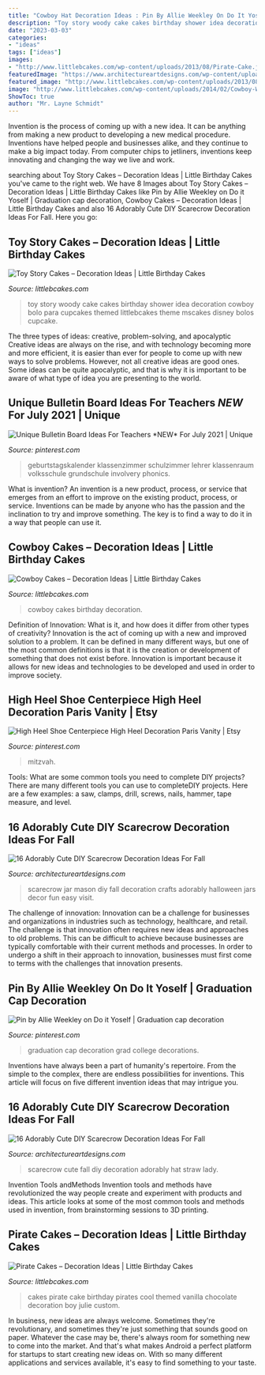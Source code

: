 ```yaml
---
title: "Cowboy Hat Decoration Ideas : Pin By Allie Weekley On Do It Yoself"
description: "Toy story woody cake cakes birthday shower idea decoration cowboy bolo para cupcakes themed littlebcakes theme mscakes disney bolos cupcake"
date: "2023-03-03"
categories:
- "ideas"
tags: ["ideas"]
images:
- "http://www.littlebcakes.com/wp-content/uploads/2013/08/Pirate-Cake.jpg"
featuredImage: "https://www.architectureartdesigns.com/wp-content/uploads/2020/10/16-Adorably-Cute-DIY-Scarecrow-Decoration-Ideas-For-Fall-11.jpg"
featured_image: "http://www.littlebcakes.com/wp-content/uploads/2013/08/Pirate-Cake.jpg"
image: "http://www.littlebcakes.com/wp-content/uploads/2014/02/Cowboy-Wedding-Cakes.jpg"
ShowToc: true
author: "Mr. Layne Schmidt"
---
```



Invention is the process of coming up with a new idea. It can be anything from making a new product to developing a new medical procedure. Inventions have helped people and businesses alike, and they continue to make a big impact today. From computer chips to jetliners, inventions keep innovating and changing the way we live and work.

	

		
searching about Toy Story Cakes – Decoration Ideas | Little Birthday Cakes you've came to the right web. We have 8 Images about Toy Story Cakes – Decoration Ideas | Little Birthday Cakes like Pin by Allie Weekley on Do it Yoself | Graduation cap decoration, Cowboy Cakes – Decoration Ideas | Little Birthday Cakes and also 16 Adorably Cute DIY Scarecrow Decoration Ideas For Fall. Here you go:
		
    
## Toy Story Cakes – Decoration Ideas | Little Birthday Cakes

<img loading=lazy src="http://www.littlebcakes.com/wp-content/uploads/2014/02/Toy-Story-Cakes.jpg" onerror="this.onerror=null;this.src='https://tse1.mm.bing.net/th?id=OIP.bapMZ-u2WMAUOaOsA05TngHaJ4&amp;pid=15.1';" alt="Toy Story Cakes – Decoration Ideas | Little Birthday Cakes">

_Source: littlebcakes.com_

>toy story woody cake cakes birthday shower idea decoration cowboy bolo para cupcakes themed littlebcakes theme mscakes disney bolos cupcake. 

	

The three types of ideas: creative, problem-solving, and apocalyptic
Creative ideas are always on the rise, and with technology becoming more and more efficient, it is easier than ever for people to come up with new ways to solve problems. However, not all creative ideas are good ones. Some ideas can be quite apocalyptic, and that is why it is important to be aware of what type of idea you are presenting to the world.

    
## Unique Bulletin Board Ideas For Teachers *NEW* For July 2021 | Unique

<img loading=lazy src="https://i.pinimg.com/736x/91/a3/26/91a3269cea35f5c62174bf8c357fbccd.jpg" onerror="this.onerror=null;this.src='https://tse1.mm.bing.net/th?id=OIP.LSdbEJNgCrgvTt1GaukcDwAAAA&amp;pid=15.1';" alt="Unique Bulletin Board Ideas For Teachers *NEW* For July 2021 | Unique">

_Source: pinterest.com_

>geburtstagskalender klassenzimmer schulzimmer lehrer klassenraum volksschule grundschule involvery phonics. 

	

What is invention?
An invention is a new product, process, or service that emerges from an effort to improve on the existing product, process, or service. Inventions can be made by anyone who has the passion and the inclination to try and improve something. The key is to find a way to do it in a way that people can use it.

    
## Cowboy Cakes – Decoration Ideas | Little Birthday Cakes

<img loading=lazy src="http://www.littlebcakes.com/wp-content/uploads/2014/02/Cowboy-Wedding-Cakes.jpg" onerror="this.onerror=null;this.src='https://tse2.mm.bing.net/th?id=OIP.OA0mNdhMvr2LFDIbD5nAIQHaMX&amp;pid=15.1';" alt="Cowboy Cakes – Decoration Ideas | Little Birthday Cakes">

_Source: littlebcakes.com_

>cowboy cakes birthday decoration. 

	

Definition of Innovation: What is it, and how does it differ from other types of creativity?
Innovation is the act of coming up with a new and improved solution to a problem. It can be defined in many different ways, but one of the most common definitions is that it is the creation or development of something that does not exist before. Innovation is important because it allows for new ideas and technologies to be developed and used in order to improve society.

    
## High Heel Shoe Centerpiece High Heel Decoration Paris Vanity | Etsy

<img loading=lazy src="https://i.pinimg.com/736x/35/62/43/356243fb33d7cf5f927e66829da439fd.jpg" onerror="this.onerror=null;this.src='https://tse2.mm.bing.net/th?id=OIP.lR3oyDODl7ZLYYYOVsklyAAAAA&amp;pid=15.1';" alt="High Heel Shoe Centerpiece High Heel Decoration Paris Vanity | Etsy">

_Source: pinterest.com_

>mitzvah. 

	

Tools: What are some common tools you need to complete DIY projects?
There are many different tools you can use to completeDIY projects. Here are a few examples: a saw, clamps, drill, screws, nails, hammer, tape measure, and level.

    
## 16 Adorably Cute DIY Scarecrow Decoration Ideas For Fall

<img loading=lazy src="https://www.architectureartdesigns.com/wp-content/uploads/2020/10/16-Adorably-Cute-DIY-Scarecrow-Decoration-Ideas-For-Fall-11.jpg" onerror="this.onerror=null;this.src='https://tse3.mm.bing.net/th?id=OIP.pWN7huE1zs_izIcmhfZ23AHaPc&amp;pid=15.1';" alt="16 Adorably Cute DIY Scarecrow Decoration Ideas For Fall">

_Source: architectureartdesigns.com_

>scarecrow jar mason diy fall decoration crafts adorably halloween jars decor fun easy visit. 

	

The challenge of innovation:
Innovation can be a challenge for businesses and organizations in industries such as technology, healthcare, and retail. The challenge is that innovation often requires new ideas and approaches to old problems. This can be difficult to achieve because businesses are typically comfortable with their current methods and processes. In order to undergo a shift in their approach to innovation, businesses must first come to terms with the challenges that innovation presents.

    
## Pin By Allie Weekley On Do It Yoself | Graduation Cap Decoration

<img loading=lazy src="https://i.pinimg.com/736x/83/1a/85/831a855c751d70db5e263c86fa165767.jpg" onerror="this.onerror=null;this.src='https://tse3.mm.bing.net/th?id=OIP.2rb7Oha14reby1boSaloiAHaJ3&amp;pid=15.1';" alt="Pin by Allie Weekley on Do it Yoself | Graduation cap decoration">

_Source: pinterest.com_

>graduation cap decoration grad college decorations. 

	

Inventions have always been a part of humanity's repertoire. From the simple to the complex, there are endless possibilities for inventions. This article will focus on five different invention ideas that may intrigue you.

    
## 16 Adorably Cute DIY Scarecrow Decoration Ideas For Fall

<img loading=lazy src="https://www.architectureartdesigns.com/wp-content/uploads/2020/10/16-Adorably-Cute-DIY-Scarecrow-Decoration-Ideas-For-Fall-8.jpg" onerror="this.onerror=null;this.src='https://tse3.mm.bing.net/th?id=OIP.31Qj9-a3hIL2KM6IzHfZWAHaLH&amp;pid=15.1';" alt="16 Adorably Cute DIY Scarecrow Decoration Ideas For Fall">

_Source: architectureartdesigns.com_

>scarecrow cute fall diy decoration adorably hat straw lady. 

	

Invention Tools andMethods
Invention tools and methods have revolutionized the way people create and experiment with products and ideas. This article looks at some of the most common tools and methods used in invention, from brainstorming sessions to 3D printing.

    
## Pirate Cakes – Decoration Ideas | Little Birthday Cakes

<img loading=lazy src="http://www.littlebcakes.com/wp-content/uploads/2013/08/Pirate-Cake.jpg" onerror="this.onerror=null;this.src='https://tse2.mm.bing.net/th?id=OIP.R3Y5PYGv4gTqSeNIEjy6xQHaKt&amp;pid=15.1';" alt="Pirate Cakes – Decoration Ideas | Little Birthday Cakes">

_Source: littlebcakes.com_

>cakes pirate cake birthday pirates cool themed vanilla chocolate decoration boy julie custom. 

	

In business, new ideas are always welcome. Sometimes they're revolutionary, and sometimes they're just something that sounds good on paper. Whatever the case may be, there's always room for something new to come into the market. And that's what makes Android a perfect platform for startups to start creating new ideas on. With so many different applications and services available, it's easy to find something to your taste.

